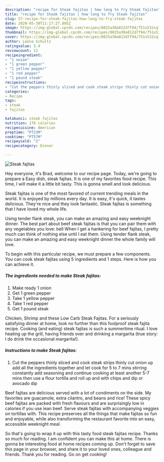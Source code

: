 ```yaml
---
description: "recipe for Steak fajitas | how long to fry Steak fajitas"
title: "recipe for Steak fajitas | how long to fry Steak fajitas"
slug: 57-recipe-for-steak-fajitas-how-long-to-fry-steak-fajitas
date: 2020-05-30T11:17:27.895Z
image: https://img-global.cpcdn.com/recipes/0825a30a812d7f94/751x532cq70/steak-fajitas-recipe-main-photo.jpg
thumbnail: https://img-global.cpcdn.com/recipes/0825a30a812d7f94/751x532cq70/steak-fajitas-recipe-main-photo.jpg
cover: https://img-global.cpcdn.com/recipes/0825a30a812d7f94/751x532cq70/steak-fajitas-recipe-main-photo.jpg
author: Leona Schultz
ratingvalue: 3.4
reviewcount: 12
recipeingredient:
- "1 onion"
- "1 green pepper"
- "1 yellow pepper"
- "1 red pepper"
- "1 pound steak"
recipeinstructions:
- "Cut the peppers thinly sliced and cook steak strips thinly cut onion up add all the ingredients together and let cook for 5 to 7 mins stirring constantly add seasoning and continue cooking at least another 5-7 mins then use a flour tortilla and roll up and with chips and dip or avocado dip"
categories:
- Recipe
tags:
- steak
- fajitas

katakunci: steak fajitas 
nutrition: 176 calories
recipecuisine: American
preptime: "PT23M"
cooktime: "PT57M"
recipeyield: "2"
recipecategory: Dinner

---
```



![Steak fajitas](https://img-global.cpcdn.com/recipes/0825a30a812d7f94/751x532cq70/steak-fajitas-recipe-main-photo.jpg)

Hey everyone, it's Brad, welcome to our recipe page. Today, we're going to prepare a Easy dish, steak fajitas. It is one of my favorites food recipe. This time, I will make it a little bit tasty. This is gonna smell and look delicious.

Steak fajitas is one of the most favored of current trending meals in the world. It is enjoyed by millions every day. It is easy, it's quick, it tastes delicious. They're nice and they look fantastic. Steak fajitas is something that I have loved my whole life.

Using tender flank steak, you can make an amazing and easy weeknight dinner. The best part about beef steak fajitas is that you can pair them with any vegetables you love: bell When I get a hankering for beef fajitas, I pretty much can think of nothing else until I eat them. Using tender flank steak, you can make an amazing and easy weeknight dinner the whole family will love.


To begin with this particular recipe, we must prepare a few components. You can cook steak fajitas using 5 ingredients and 1 steps. Here is how you can achieve it.

<!--inarticleads1-->

##### The ingredients needed to make Steak fajitas:

1. Make ready 1 onion
1. Get 1 green pepper
1. Take 1 yellow pepper
1. Take 1 red pepper
1. Get 1 pound steak


Chicken, Shrimp and these Low Carb Steak Fajitas. For a seriously satisfying dinner at home, look no further than this foolproof steak fajita recipe. Cooking (and eating) steak fajitas is such a summertime ritual. I love heating up the grill, having friends over and drinking a margarita (true story: I do drink the occasional margarita!). 

<!--inarticleads2-->

##### Instructions to make Steak fajitas:

1. Cut the peppers thinly sliced and cook steak strips thinly cut onion up add all the ingredients together and let cook for 5 to 7 mins stirring constantly add seasoning and continue cooking at least another 5-7 mins then use a flour tortilla and roll up and with chips and dip or avocado dip


Beef fajitas are delicious served with a lot of condiments on the side. My favorites are guacamole, extra cilantro, and beans and rice! These spicy beef fajitas are packed with fresh flavours and are surprisingly low in calories if you use lean beef. Serve steak fajitas with accompanying veggies on tortillas with. This recipe preserves all the things that make fajitas so fun and enjoyable, while also transforming the restaurant favorite into an easy, accessible weeknight meal. 

So that's going to wrap it up with this tasty food steak fajitas recipe. Thanks so much for reading. I am confident you can make this at home. There is gonna be interesting food at home recipes coming up. Don't forget to save this page in your browser, and share it to your loved ones, colleague and friends. Thank you for reading. Go on get cooking!
